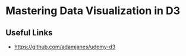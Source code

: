 <!-- @format -->

# Mastering Data Visualization in D3

## Useful Links

-  https://github.com/adamjanes/udemy-d3
